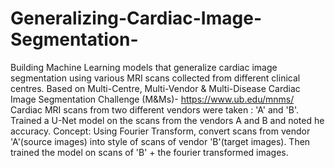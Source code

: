 # Generalizing-Cardiac-Image-Segmentation-
 Building Machine Learning models that generalize cardiac image segmentation using various MRI scans collected from different clinical centres.
 Based on Multi-Centre, Multi-Vendor & Multi-Disease Cardiac Image Segmentation Challenge (M&Ms)-    https://www.ub.edu/mnms/
 Cardiac MRI scans from two different vendors were taken : 'A' and 'B'.
 Trained a U-Net model on the scans from the vendors A and B and noted he accuracy.
 Concept: Using Fourier Transform, convert scans from vendor 'A'(source images) into style of scans of vendor 'B'(target images).
 Then trained the model on scans of 'B' + the fourier transformed images.
 
